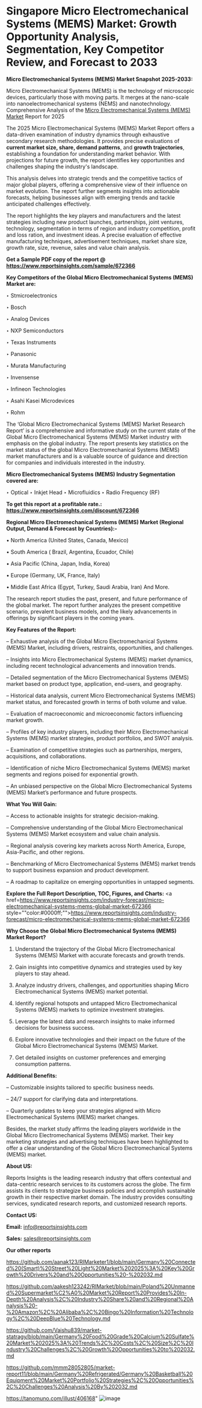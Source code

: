 # Singapore Micro Electromechanical Systems (MEMS) Market: Growth Opportunity Analysis, Segmentation, Key Competitor Review, and Forecast to 2033

<strong>Micro Electromechanical Systems (MEMS) Market Snapshot 2025-2033:</strong>

Micro Electromechanical Systems (MEMS) is the technology of microscopic devices, particularly those with moving parts. It merges at the nano-scale into nanoelectromechanical systems (NEMS) and nanotechnology. Comprehensive Analysis of the <a href=https://www.reportsinsights.com/sample/672366>Micro Electromechanical Systems (MEMS) Market</a> Report for 2025

The 2025 Micro Electromechanical Systems (MEMS) Market Report offers a data-driven examination of industry dynamics through exhaustive secondary research methodologies. It provides precise evaluations of <strong>current market size, share, demand patterns</strong>, and <strong>growth trajectories</strong>, establishing a foundation for understanding market behavior. With projections for future growth, the report identifies key opportunities and challenges shaping the industry's landscape.

This analysis delves into strategic trends and the competitive tactics of major global players, offering a comprehensive view of their influence on market evolution. The report further segments insights into actionable forecasts, helping businesses align with emerging trends and tackle anticipated challenges effectively.

The report highlights the key players and manufacturers and the latest strategies including new product launches, partnerships, joint ventures, technology, segmentation in terms of region and industry competition, profit and loss ration, and investment ideas. A precise evaluation of effective manufacturing techniques, advertisement techniques, market share size, growth rate, size, revenue, sales and value chain analysis.

<strong>Get a Sample PDF copy of the report @ <a href=https://www.reportsinsights.com/sample/672366 style=color:#0000ff;>https://www.reportsinsights.com/sample/672366</a></strong>

<strong>Key Competitors of the Global Micro Electromechanical Systems (MEMS) Market are:</strong>

‣ Stmicroelectronics

‣ Bosch

‣ Analog Devices

‣ NXP Semiconductors

‣ Texas Instruments

‣ Panasonic

‣ Murata Manufacturing

‣ Invensense

‣ Infineon Technologies

‣ Asahi Kasei Microdevices

‣ Rohm

The ‘Global Micro Electromechanical Systems (MEMS) Market Research Report’ is a comprehensive and informative study on the current state of the Global Micro Electromechanical Systems (MEMS) Market industry with emphasis on the global industry. The report presents key statistics on the market status of the global Micro Electromechanical Systems (MEMS) market manufacturers and is a valuable source of guidance and direction for companies and individuals interested in the industry.

<strong>Micro Electromechanical Systems (MEMS) Industry Segmentation covered are:</strong>

‣ Optical
‣ Inkjet Head
‣ Microfluidics
‣ Radio Frequency (RF)

<strong>To get this report at a profitable rate.: <a href=https://www.reportsinsights.com/discount/672366 style=color:#0000ff;>https://www.reportsinsights.com/discount/672366</a></strong>

<strong>Regional Micro Electromechanical Systems (MEMS) Market (Regional Output, Demand &amp; Forecast by Countries):-</strong>

• North America (United States, Canada, Mexico)

• South America ( Brazil, Argentina, Ecuador, Chile)

• Asia Pacific (China, Japan, India, Korea)

• Europe (Germany, UK, France, Italy)

• Middle East Africa (Egypt, Turkey, Saudi Arabia, Iran) And More.

The research report studies the past, present, and future performance of the global market. The report further analyzes the present competitive scenario, prevalent business models, and the likely advancements in offerings by significant players in the coming years.

<strong>Key Features of the Report:</strong>

– Exhaustive analysis of the Global Micro Electromechanical Systems (MEMS) Market, including drivers, restraints, opportunities, and challenges.

– Insights into Micro Electromechanical Systems (MEMS) market dynamics, including recent technological advancements and innovation trends.

– Detailed segmentation of the Micro Electromechanical Systems (MEMS) market based on product type, application, end-users, and geography.

– Historical data analysis, current Micro Electromechanical Systems (MEMS) market status, and forecasted growth in terms of both volume and value.

– Evaluation of macroeconomic and microeconomic factors influencing market growth.

– Profiles of key industry players, including their Micro Electromechanical Systems (MEMS) market strategies, product portfolios, and SWOT analysis.

– Examination of competitive strategies such as partnerships, mergers, acquisitions, and collaborations.

– Identification of niche Micro Electromechanical Systems (MEMS) market segments and regions poised for exponential growth.

– An unbiased perspective on the Global Micro Electromechanical Systems (MEMS) Market’s performance and future prospects.

<strong>What You Will Gain:</strong>

– Access to actionable insights for strategic decision-making.

– Comprehensive understanding of the Global Micro Electromechanical Systems (MEMS) Market ecosystem and value chain analysis.

– Regional analysis covering key markets across North America, Europe, Asia-Pacific, and other regions.

– Benchmarking of Micro Electromechanical Systems (MEMS) market trends to support business expansion and product development.

– A roadmap to capitalize on emerging opportunities in untapped segments.

<strong>Explore the Full Report Description, TOC, Figures, and Charts:</strong>
<a href=https://www.reportsinsights.com/industry-forecast/micro-electromechanical-systems-mems-global-market-672366 style=""color:#0000ff;"">https://www.reportsinsights.com/industry-forecast/micro-electromechanical-systems-mems-global-market-672366</a>

<strong>Why Choose the Global Micro Electromechanical Systems (MEMS) Market Report?</strong>

1. Understand the trajectory of the Global Micro Electromechanical Systems (MEMS) Market with accurate forecasts and growth trends.

2. Gain insights into competitive dynamics and strategies used by key players to stay ahead.

3. Analyze industry drivers, challenges, and opportunities shaping Micro Electromechanical Systems (MEMS) market potential.

4. Identify regional hotspots and untapped Micro Electromechanical Systems (MEMS) markets to optimize investment strategies.

5. Leverage the latest data and research insights to make informed decisions for business success.

6. Explore innovative technologies and their impact on the future of the Global Micro Electromechanical Systems (MEMS) Market.

7. Get detailed insights on customer preferences and emerging consumption patterns.

<strong>Additional Benefits:</strong>

– Customizable insights tailored to specific business needs.

– 24/7 support for clarifying data and interpretations.

– Quarterly updates to keep your strategies aligned with Micro Electromechanical Systems (MEMS) market changes.

Besides, the market study affirms the leading players worldwide in the Global Micro Electromechanical Systems (MEMS) market. Their key marketing strategies and advertising techniques have been highlighted to offer a clear understanding of the Global Micro Electromechanical Systems (MEMS) market.

<strong><strong>About US</strong>:</strong>

Reports Insights is the leading research industry that offers contextual and data-centric research services to its customers across the globe. The firm assists its clients to strategize business policies and accomplish sustainable growth in their respective market domain. The industry provides consulting services, syndicated research reports, and customized research reports.

<strong>Contact US:</strong>

<p class=><b>Email:</b> <a href=mailto:info@reportsinsights.com>info@reportsinsights.com</a></p>
<p class=><b>Sales:</b> <a href=mailto:sales@reportsinsights.com>sales@reportsinsights.com</a></p>

<strong>Our other reports</strong>

<a href=https://github.com/aanak123/RIMarketer1/blob/main/Germany%20Connected%20(Smart)%20Street%20Light%20Market%202025%3A%20Key%20Growth%20Drivers%20and%20Opportunities%20-%202032.md>https://github.com/aanak123/RIMarketer1/blob/main/Germany%20Connected%20(Smart)%20Street%20Light%20Market%202025%3A%20Key%20Growth%20Drivers%20and%20Opportunities%20-%202032.md</a>

<a href=https://github.com/aakesh123242/RIMarket/blob/main/Poland%20Unmanned%20Supermarket%C2%A0%20Market%20Report%20Provides%20In-Depth%20Analysis%2C%20Industry%20Share%20and%20Regional%20Analysis%20-%20Amazon%2C%20Alibaba%2C%20Bingo%20Information%20Technology%2C%20DeepBlue%20Technology.md>https://github.com/aakesh123242/RIMarket/blob/main/Poland%20Unmanned%20Supermarket%C2%A0%20Market%20Report%20Provides%20In-Depth%20Analysis%2C%20Industry%20Share%20and%20Regional%20Analysis%20-%20Amazon%2C%20Alibaba%2C%20Bingo%20Information%20Technology%2C%20DeepBlue%20Technology.md</a>

<a href=https://github.com/Vaishu839/market-statragy/blob/main/Germany%20Food%20Grade%20Calcium%20Sulfate%20Market%202025%3A%20Trends%2C%20Costs%2C%20Size%2C%20Industry%20Challenges%2C%20Growth%20Opportunities%20to%202032.md>https://github.com/Vaishu839/market-statragy/blob/main/Germany%20Food%20Grade%20Calcium%20Sulfate%20Market%202025%3A%20Trends%2C%20Costs%2C%20Size%2C%20Industry%20Challenges%2C%20Growth%20Opportunities%20to%202032.md</a>

<a href=https://github.com/mmm28052805/market-report11/blob/main/Germany%20Refrigerated/Germany%20Basketball%20Equipment%20Market%20Portfolio%20Strategies%2C%20Opportunities%2C%20Challenges%20Analysis%20By%202032.md>https://github.com/mmm28052805/market-report11/blob/main/Germany%20Refrigerated/Germany%20Basketball%20Equipment%20Market%20Portfolio%20Strategies%2C%20Opportunities%2C%20Challenges%20Analysis%20By%202032.md</a>

<a href=https://tanomuno.com/illust/406168>https://tanomuno.com/illust/406168</a>"
![image](https://github.com/user-attachments/assets/78179403-31e8-485b-afa7-8b81d9422a84)
